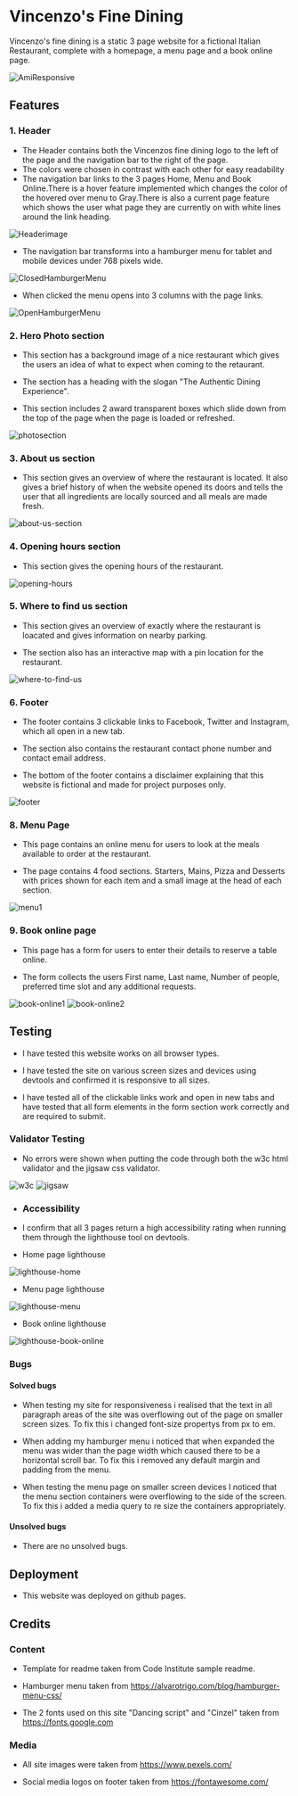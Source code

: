 # Vincenzo's Fine Dining
Vincenzo's fine dining is a static 3 page website for a fictional Italian Restaurant, complete with a homepage, a menu page and a book online page.

![AmiResponsive](assets/README-images/amiresponsive.jpg)

## Features

### 1. Header
* The Header contains both the Vincenzos fine dining logo to the left of the page and the navigation bar to the right of the page.
* The colors were chosen in contrast with each other for easy readability
* The navigation bar links to the 3 pages Home, Menu and Book Online.There is a hover feature implemented which changes the color of the hovered over menu to Gray.There is also a current page feature which shows the user what page they are currently on with white lines around the link heading.

![Headerimage](assets/README-images/header.jpg)

* The navigation bar transforms into a hamburger menu for tablet and mobile devices under 768 pixels wide.

![ClosedHamburgerMenu](assets/README-images/hamburger-menu-closed.jpg)

* When clicked the menu opens into 3 columns with the page links.

![OpenHamburgerMenu](assets/README-images/hamburger-menu-open.jpg)

### 2. Hero Photo section
* This section has a background image of a nice restaurant which gives the users an idea of what to expect when coming to the retaurant.

* The section has a heading with the slogan "The Authentic Dining Experience".

* This section includes 2 award transparent boxes which slide down from the top of the page when the page is loaded or refreshed.

![photosection](assets/README-images/photo-section.jpg)

### 3. About us section
* This section gives an overview of where the restaurant is located. It also gives a brief history of when the website opened its doors and tells the user that all ingredients are locally sourced and all meals are made fresh.

![about-us-section](assets/README-images/aboutus.jpg)

### 4. Opening hours section
* This section gives the opening hours of the restaurant.

![opening-hours](assets/README-images/opening-hours.jpg)

### 5. Where to find us section
* This section gives an overview of exactly where the restaurant is loacated and gives information on nearby parking.

* The section also has an interactive map with a pin location for the restaurant.

![where-to-find-us](assets/README-images/where-to-find-us.jpg)

### 6. Footer
* The footer contains 3 clickable links to Facebook, Twitter and Instagram, which all open in a new tab.

* The section also contains the restaurant contact phone number and contact email address.

* The bottom of the footer contains a disclaimer explaining that this website is fictional and made for project purposes only.

![footer](assets/README-images/footer.jpg)

### 8. Menu Page

* This page contains an online menu for users to look at the meals available to order at the restaurant.

* The page contains 4 food sections. Starters, Mains, Pizza and Desserts with prices shown for each item and a small image at the head of each section.

![menu1](assets/README-images/menu1.jpg)

### 9. Book online page
* This page has a form for users to enter their details to reserve a table online.

* The form collects the users First name, Last name, Number of people, preferred time slot and any additional requests.

![book-online1](assets/README-images/book-online1.jpg)
![book-online2](assets/README-images/book-online2.jpg)

## Testing

* I have tested this website works on all browser types.

* I have tested the site on various screen sizes and devices using devtools and confirmed it is responsive to all sizes.

* I have tested all of the clickable links work and open in new tabs and have tested that all form elements in the form section work correctly and are required to submit.

### Validator Testing

* No errors were shown when putting the code through both the w3c html validator and the jigsaw css validator.

![w3c](assets/README-images/w3c.jpg)
![jigsaw](assets/README-images/jigsaw.jpg)

* ### Accessibility

* I confirm that all 3 pages return a high accessibility rating when running them through the lighthouse tool on devtools.

* Home page lighthouse

![lighthouse-home](assets/README-images/home-page-lighthouse.jpg)

* Menu page lighthouse

![lighthouse-menu](assets/README-images/menu-page-lighthouse.jpg)

* Book online lighthouse

![lighthouse-book-online](assets/README-images/book-online-lighthouse.jpg)

### Bugs

#### Solved bugs

* When testing my site for responsiveness i realised that the text in all paragraph areas of the site was overflowing out of the page on smaller screen sizes. To fix this i changed font-size propertys from px to em.

* When adding my hamburger menu i noticed that when expanded the menu was wider than the page width which caused there to be a horizontal scroll bar. To fix this i removed any default margin and padding from the menu.

* When testing the menu page on smaller screen devices I noticed that the menu section containers were overflowing to the side of the screen. To fix this i added a media query to re size the containers appropriately.

#### Unsolved bugs

* There are no unsolved bugs.

## Deployment

* This website was deployed on github pages.

## Credits

### Content

* Template for readme taken from Code Institute sample readme.

* Hamburger menu taken from https://alvarotrigo.com/blog/hamburger-menu-css/ 

* The 2 fonts used on this site "Dancing script" and "Cinzel" taken from https://fonts.google.com

### Media 

* All site images were taken from https://www.pexels.com/

* Social media logos on footer taken from https://fontawesome.com/








